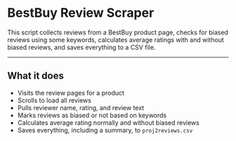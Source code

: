# BestBuy Review Scraper

This script collects reviews from a BestBuy product page, checks for biased reviews using some keywords, calculates average ratings with and without biased reviews, and saves everything to a CSV file.

---

## What it does

- Visits the review pages for a product
- Scrolls to load all reviews
- Pulls reviewer name, rating, and review text
- Marks reviews as biased or not based on keywords
- Calculates average rating normally and without biased reviews
- Saves everything, including a summary, to `proj2reviews.csv`